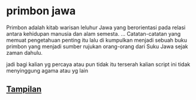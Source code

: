# primbon jawa

Primbon adalah kitab warisan leluhur Jawa
yang berorientasi pada relasi antara kehidupan manusia dan alam semesta.
... Catatan-catatan yang memuat pengetahuan penting itu lalu di kumpulkan menjadi
sebuah buku primbon yang menjadi sumber rujukan orang-orang dari Suku Jawa sejak zaman dahulu.

 jadi bagi kalian yg percaya atau pun tidak itu terserah
kalian script ini tidak menyinggung agama atau yg lain




## [Tampilan](https://github.com/Bayu12345677/primbon-v.1/blob/main/Screenshot_20210930-201637.png)
